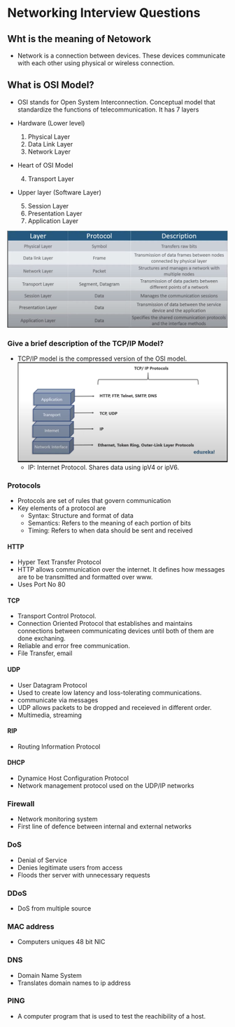 # Networking Interview Questions

## Wht is the meaning of Netowork

- Network is a connection between devices. These devices communicate with each other using physical or wireless connection.

## What is OSI Model?

- OSI stands for Open System Interconnection. Conceptual model that standardize the functions of telecommunication. It has 7 layers
- Hardware (Lower level)
  1. Physical Layer
  2. Data Link Layer
  3. Network Layer
- Heart of OSI Model

  4. Transport Layer

- Upper layer (Software Layer)

  5. Session Layer
  6. Presentation Layer
  7. Application Layer

![](../assets/osi_model.png)

### Give a brief description of the TCP/IP Model?

- TCP/IP model is the compressed version of the OSI model.
  ![](../assets/tcp_ip_model.png)
  - IP: Internet Protocol. Shares data using ipV4 or ipV6.

### Protocols

- Protocols are set of rules that govern communication
- Key elements of a protocol are
  - Syntax: Structure and format of data
  - Semantics: Refers to the meaning of each portion of bits
  - Timing: Refers to when data should be sent and received

#### HTTP

- Hyper Text Transfer Protocol
- HTTP allows communication over the internet. It defines how messages are to be transmitted and formatted over www.
- Uses Port No 80

#### TCP

- Transport Control Protocol.
- Connection Oriented Protocol that establishes and maintains connections between communicating devices until both of them are done exchaning.
- Reliable and error free communication.
- File Transfer, email

#### UDP

- User Datagram Protocol
- Used to create low latency and loss-tolerating communications.
- communicate via messages
- UDP allows packets to be dropped and receieved in different order.
- Multimedia, streaming

#### RIP

- Routing Information Protocol

#### DHCP

- Dynamice Host Configuration Protocol
- Network management protocol used on the UDP/IP networks

### Firewall

- Network monitoring system
- First line of defence between internal and external networks

### DoS

- Denial of Service
- Denies legitimate users from access
- Floods ther server with unnecessary requests

### DDoS

- DoS from multiple source

### MAC address

- Computers uniques 48 bit NIC

### DNS

- Domain Name System
- Translates domain names to ip address

### PING

- A computer program that is used to test the reachibility of a host.
